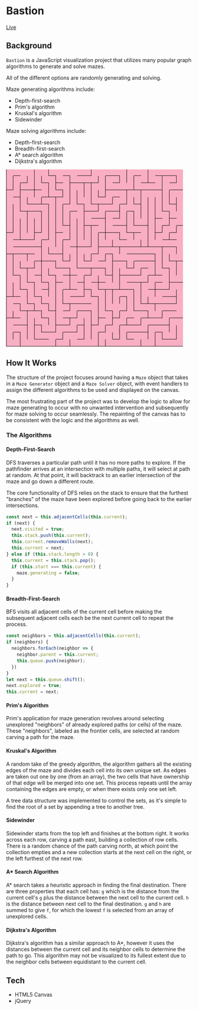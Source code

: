 # Bastion

[Live](https://albertngo1.github.io/bastion/)

## Background
`Bastion` is a JavaScript visualization project that utilizes many popular graph algorithms to generate and solve mazes.

All of the different options are randomly generating and solving.

Maze generating algorithms include:
* Depth-first-search
* Prim's algorithm
* Kruskal's algorithm
* Sidewinder

Maze solving algorithms include:
* Depth-first-search
* Breadth-first-search
* A* search algorithm
* Dijkstra's algorithm

![alt text](/assets/example.gif)

## How It Works

The structure of the project focuses around having a `Maze` object that takes in a `Maze Generator` object and a `Maze Solver` object, with event handlers to assign the different algorithms to be used and displayed on the canvas.

The most frustrating part of the project was to develop the logic to allow for maze generating to occur with no unwanted intervention and subsequently for maze solving to occur seamlessly. The repainting of the canvas has to be consistent with the logic and the algorithms as well.

### The Algorithms

#### Depth-First-Search
  DFS traverses a particular path until it has no more paths to explore. If the pathfinder arrives at an intersection with multiple paths, it will select at path at random. At that point, it will backtrack to an earlier intersection of the maze and go down a different route.

  The core functionality of DFS relies on the stack to ensure that the furthest "branches" of the maze have been explored before going back to the earlier intersections.

```javascript
const next = this.adjacentCells(this.current);
if (next) {
  next.visited = true;
  this.stack.push(this.current);
  this.current.removeWalls(next);
  this.current = next;
} else if (this.stack.length > 0) {
  this.current = this.stack.pop();
  if (this.start === this.current) {
    maze.generating = false;
  }
}
```

#### Breadth-First-Search

BFS visits all adjacent cells of the current cell before making the subsequent adjacent cells each be the next current cell to repeat the process.

```javascript
const neighbors = this.adjacentCells(this.current);
if (neighbors) {
  neighbors.forEach(neighbor => {
    neighbor.parent = this.current;
    this.queue.push(neighbor);
  })
}
let next = this.queue.shift();
next.explored = true;
this.current = next;
```

#### Prim's Algorithm

Prim's application for maze generation revolves around selecting unexplored "neighbors" of already explored paths (or cells) of the maze. These "neighbors", labeled as the frontier cells, are selected at random carving a path for the maze.

#### Kruskal's Algorithm

A random take of the greedy algorithm, the algorithm gathers all the existing edges of the maze and divides each cell into its own unique set. As edges are taken out one by one (from an array), the two cells that have ownership of that edge will be merged into one set. This process repeats until the array containing the edges are empty, or when there exists only one set left.

A tree data structure was implemented to control the sets, as it's simple to find the root of a set by appending a tree to another tree.

#### Sidewinder

Sidewinder starts from the top left and finishes at the bottom right. It works across each row, carving a path east, building a collection of row cells. There is a random chance of the path carving north, at which point the collection empties and a new collection starts at the next cell on the right, or the left furthest of the next row.

#### A* Search Algorithm

A* search takes a heuristic approach in finding the final destination. There are three properties that each cell has: `g` which is the distance from the current cell's `g` plus the distance between the next cell to the current cell. `h` is the distance between next cell to the final destination. `g` and `h` are summed to give `f`, for which the lowest `f` is selected from an array of unexplored cells.

#### Dijkstra's Algorithm

Dijkstra's algorithm has a similar approach to A*, however it uses the distances between the current cell and its neighbor cells to determine the path to go. This algorithm may not be visualized to its fullest extent due to the neighbor cells between equidistant to the current cell.

## Tech

- HTML5 Canvas
- jQuery
